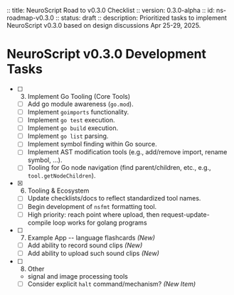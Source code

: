 :: title: NeuroScript Road to v0.3.0 Checklist
 :: version: 0.3.0-alpha
 :: id: ns-roadmap-v0.3.0
 :: status: draft
 :: description: Prioritized tasks to implement NeuroScript v0.3.0 based on design discussions Apr 25-29, 2025.

 # NeuroScript v0.3.0 Development Tasks

 - [ ] 3. Implement Go Tooling (Core Tools)
   - [ ] Add go module awareness (`go.mod`).
   - [ ] Implement `goimports` functionality.
   - [ ] Implement `go test` execution.
   - [ ] Implement `go build` execution.
   - [ ] Implement `go list` parsing.
   - [ ] Implement symbol finding within Go source.
   - [ ] Implement AST modification tools (e.g., add/remove import, rename symbol, ...).
   - [ ] Tooling for Go node navigation (find parent/children, etc., e.g., `tool.getNodeChildren`).

 - [x] 6. Tooling & Ecosystem
   - [ ] Update checklists/docs to reflect standardized tool names.
   - [ ] Begin development of `nsfmt` formatting tool.
   - [ ] High priority: reach point where upload, then request-update-compile loop works for golang programs

 - [ ] 7. Example App -- language flashcards *(New)*
   - [ ] Add ability to record sound clips *(New)*
   - [ ] Add ability to upload such sound clips *(New)*

 - [ ] 8. Other
   - signal and image processing tools
   - [ ] Consider explicit `halt` command/mechanism? *(New Item)*
